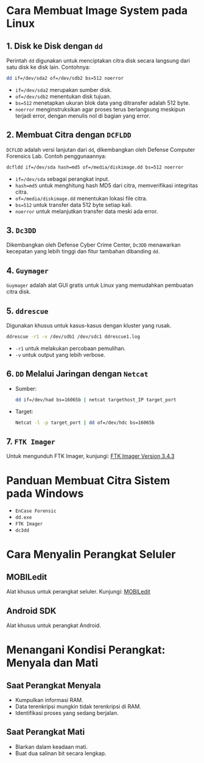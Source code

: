 
# Cara Membuat Image System pada Linux

## 1. Disk ke Disk dengan `dd`
Perintah `dd` digunakan untuk menciptakan citra disk secara langsung dari satu disk ke disk lain. Contohnya:
```bash
dd if=/dev/sda2 of=/dev/sdb2 bs=512 noerror
```
- `if=/dev/sda2` merupakan sumber disk.
- `of=/dev/sdb2` menentukan disk tujuan.
- `bs=512` menetapkan ukuran blok data yang ditransfer adalah 512 byte.
- `noerror` menginstruksikan agar proses terus berlangsung meskipun terjadi error, dengan menulis nol di bagian yang error.

## 2. Membuat Citra dengan `DCFLDD`
`DCFLDD` adalah versi lanjutan dari `dd`, dikembangkan oleh Defense Computer Forensics Lab. Contoh penggunaannya:
```bash
dcfldd if=/dev/sda hash=md5 of=/media/diskimage.dd bs=512 noerror
```
- `if=/dev/sda` sebagai perangkat input.
- `hash=md5` untuk menghitung hash MD5 dari citra, memverifikasi integritas citra.
- `of=/media/diskimage.dd` menentukan lokasi file citra.
- `bs=512` untuk transfer data 512 byte setiap kali.
- `noerror` untuk melanjutkan transfer data meski ada error.

## 3. `Dc3DD`
Dikembangkan oleh Defense Cyber Crime Center, `Dc3DD` menawarkan kecepatan yang lebih tinggi dan fitur tambahan dibanding `dd`.

## 4. `Guymager`
`Guymager` adalah alat GUI gratis untuk Linux yang memudahkan pembuatan citra disk.

## 5. `ddrescue`
Digunakan khusus untuk kasus-kasus dengan kluster yang rusak.
```bash
ddrescue -r1 -v /dev/sdb1 /dev/sdc1 ddrescue1.log
```
- `-r1` untuk melakukan percobaan pemulihan.
- `-v` untuk output yang lebih verbose.

## 6. `DD` Melalui Jaringan dengan `Netcat`
- Sumber: 
  ```bash
  dd if=/dev/had bs=16065b | netcat targethost_IP target_port
  ```
- Target: 
  ```bash
  Netcat -l -p target_port | dd of=/dev/hdc bs=16065b
  ```

## 7. `FTK Imager`
Untuk mengunduh FTK Imager, kunjungi: [FTK Imager Version 3.4.3](https://accessdata.com/product-download/ftk-imager-version-3.4.3)

# Panduan Membuat Citra Sistem pada Windows

- `EnCase Forensic`
- `dd.exe`
- `FTK Imager`
- `dc3dd`

# Cara Menyalin Perangkat Seluler

## MOBILedit
Alat khusus untuk perangkat seluler. Kunjungi: [MOBILedit](http://www.mobiledit.com/)

## Android SDK
Alat khusus untuk perangkat Android.

# Menangani Kondisi Perangkat: Menyala dan Mati

## Saat Perangkat Menyala
- Kumpulkan informasi RAM.
- Data terenkripsi mungkin tidak terenkripsi di RAM.
- Identifikasi proses yang sedang berjalan.

## Saat Perangkat Mati
- Biarkan dalam keadaan mati.
- Buat dua salinan bit secara lengkap.
